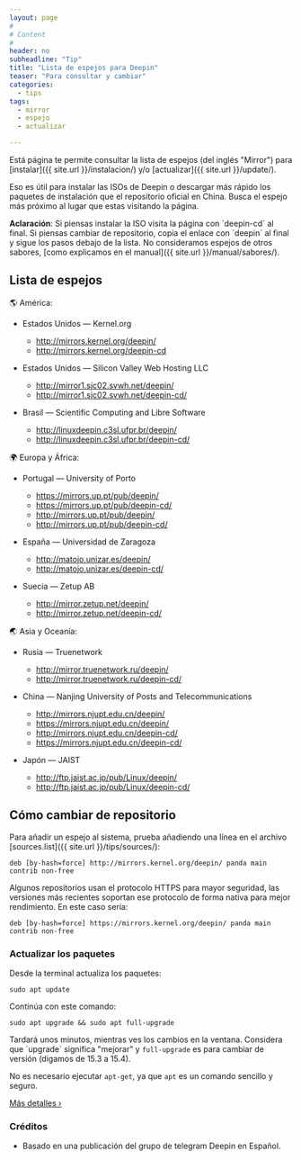 ```yaml
---
layout: page
#
# Content
#
header: no
subheadline: "Tip"
title: "Lista de espejos para Deepin"
teaser: "Para consultar y cambiar"
categories:
  - tips
tags:
  - mirror
  - espejo
  - actualizar

---
```


Está página te permite consultar la lista de espejos (del inglés "Mirror") para [instalar]({{ site.url }}/instalacion/) y/o [actualizar]({{ site.url }}/update/).

Eso es útil para instalar las ISOs de Deepin o descargar más rápido los paquetes de instalación que el repositorio oficial en China. Busca el espejo más próximo al lugar que estas visitando la página.

**Aclaración**: Si piensas instalar la ISO visita la página con ´deepin-cd´ al final. Si piensas cambiar de repositorio, copia el enlace con ´deepin´ al final y sigue los pasos debajo de la lista. No consideramos espejos de otros sabores, [como explicamos en el manual]({{ site.url }}/manual/sabores/).

## Lista de espejos

🌎 América:

* Estados Unidos — Kernel.org

  - <a href="http://mirrors.kernel.org/deepin/">http://mirrors.kernel.org/deepin/</a>
  - http://mirrors.kernel.org/deepin-cd

* Estados Unidos — Silicon Valley Web Hosting LLC

  - <a href="http://mirror1.sjc02.svwh.net/deepin/">http://mirror1.sjc02.svwh.net/deepin/</a>
  - http://mirror1.sjc02.svwh.net/deepin-cd/

* Brasil —  Scientific Computing and Libre Software
  - <a href="http://linuxdeepin.c3sl.ufpr.br/deepin/">http://linuxdeepin.c3sl.ufpr.br/deepin/</a>
  - http://linuxdeepin.c3sl.ufpr.br/deepin-cd/

🌍 Europa y África:

* Portugal — University of Porto

  - <a href="https://mirrors.up.pt/pub/deepin/">https://mirrors.up.pt/pub/deepin/</a>
  - https://mirrors.up.pt/pub/deepin-cd/
  - <a href="http://mirrors.up.pt/pub/deepin/">http://mirrors.up.pt/pub/deepin/</a>
  - http://mirrors.up.pt/pub/deepin-cd/

* España — Universidad de Zaragoza

  - <a href="http://matojo.unizar.es/deepin/">http://matojo.unizar.es/deepin/</a>
  - http://matojo.unizar.es/deepin-cd/

* Suecia — Zetup AB

  - <a href="http://mirror.zetup.net/deepin/">http://mirror.zetup.net/deepin/</a>
  - http://mirror.zetup.net/deepin-cd/

🌏 Asia y Oceanía:

* Rusia — Truenetwork

  - <a href="http://mirror.truenetwork.ru/deepin/">http://mirror.truenetwork.ru/deepin/</a>
  - http://mirror.truenetwork.ru/deepin-cd/

* China — Nanjing University of Posts and Telecommunications

  - <a href="http://mirrors.njupt.edu.cn/deepin/">http://mirrors.njupt.edu.cn/deepin/</a>
  - https://mirrors.njupt.edu.cn/deepin/
  - http://mirrors.njupt.edu.cn/deepin-cd/
  - https://mirrors.njupt.edu.cn/deepin-cd/

* Japón — JAIST

  - <a href="http://ftp.jaist.ac.jp/pub/Linux/deepin/">http://ftp.jaist.ac.jp/pub/Linux/deepin/</a>
  - http://ftp.jaist.ac.jp/pub/Linux/deepin-cd/

## Cómo cambiar de repositorio

Para añadir un espejo al sistema, prueba añadiendo una línea en el archivo [sources.list]({{ site.url }}/tips/sources/):

`deb [by-hash=force] http://mirrors.kernel.org/deepin/ panda main contrib non-free`

Algunos repositorios usan el protocolo HTTPS para mayor seguridad, las versiones más recientes soportan ese protocolo de forma nativa para mejor rendimiento. En este caso sería:

`deb [by-hash=force] https://mirrors.kernel.org/deepin/ panda main contrib non-free`

### Actualizar los paquetes
Desde la terminal actualiza los paquetes:

~~~
sudo apt update
~~~

Continúa con este comando:

~~~
sudo apt upgrade && sudo apt full-upgrade
~~~

Tardará unos minutos, mientras ves los cambios en la ventana. Considera que ´upgrade´ significa "mejorar" y `full-upgrade` es para cambiar de versión (digamos de 15.3 a 15.4).

No es necesario ejecutar `apt-get`, ya que `apt` es un comando sencillo y seguro.

<a class="radius button small" href="{{ site.url }}{{ site.baseurl }}/tips/actualizar-terminal/">Más detalles ›</a>

### Créditos

* Basado en una publicación del grupo de telegram Deepin en Español.
